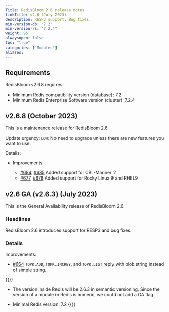 ```yaml
---
Title: RedisBloom 2.6 release notes
linkTitle: v2.6 (July 2023)
description: RESP3 support. Bug fixes.
min-version-db: "7.2"
min-version-rs: "7.2.4"
weight: 95
alwaysopen: false
toc: "true"
categories: ["Modules"]
aliases: 
---
```

## Requirements

RedisBloom v2.6.8 requires:

- Minimum Redis compatibility version (database): 7.2
- Minimum Redis Enterprise Software version (cluster): 7.2.4

## v2.6.8 (October 2023)

This is a maintenance release for RedisBloom 2.6.

Update urgency: `LOW`: No need to upgrade unless there are new features you want to use.

Details:

- Improvements:

  - [#684](https://github.com/RedisBloom/RedisBloom/pull/684), [#685](https://github.com/RedisBloom/RedisBloom/pull/685) Added support for CBL-Mariner 2
  - [#677](https://github.com/RedisBloom/RedisBloom/pull/677), [#678](https://github.com/RedisBloom/RedisBloom/pull/678) Added support for Rocky Linux 9 and RHEL9

## v2.6 GA (v2.6.3) (July 2023)

This is the General Availability release of RedisBloom 2.6.

### Headlines

RedisBloom 2.6 introduces support for RESP3 and bug fixes.

### Details

Improvements: 

- [#664](https://github.com/RedisBloom/RedisBloom/pull/664) `TOPK.ADD`, `TOPK.INCRBY`, and `TOPK.LIST` reply with blob string instead of simple string.

{{<note>}}
- The version inside Redis will be 2.6.3 in semantic versioning. Since the version of a module in Redis is numeric, we could not add a GA flag.

- Minimal Redis version: 7.2
{{</note>}}
